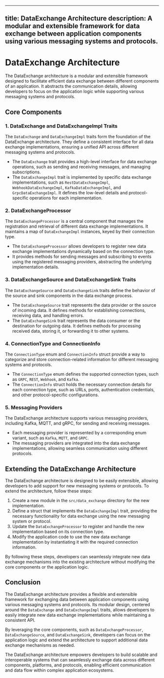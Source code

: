 
---
title: DataExchange Architecture
description: A modular and extensible framework for data exchange between application components using various messaging systems and protocols.
---

# DataExchange Architecture

The DataExchange architecture is a modular and extensible framework designed to facilitate efficient data exchange between different components of an application. It abstracts the communication details, allowing developers to focus on the application logic while supporting various messaging systems and protocols.

## Core Components

### 1. DataExchange and DataExchangeImpl Traits

The `DataExchange` and `DataExchangeImpl` traits form the foundation of the DataExchange architecture. They define a consistent interface for all data exchange implementations, ensuring a unified API across different messaging systems and protocols.

- The `DataExchange` trait provides a high-level interface for data exchange operations, such as sending and receiving messages, and managing subscriptions.
- The `DataExchangeImpl` trait is implemented by specific data exchange implementations, such as `RestDataExchangeImpl`, `WebhookDataExchangeImpl`, `KafkaDataExchangeImpl`, and `GrpcDataExchangeImpl`. It defines the low-level details and protocol-specific operations for each implementation.

### 2. DataExchangeProcessor

The `DataExchangeProcessor` is a central component that manages the registration and retrieval of different data exchange implementations. It maintains a map of `DataExchangeImpl` instances, keyed by their connection type.

- The `DataExchangeProcessor` allows developers to register new data exchange implementations dynamically based on the connection type.
- It provides methods for sending messages and subscribing to events using the registered messaging providers, abstracting the underlying implementation details.

### 3. DataExchangeSource and DataExchangeSink Traits

The `DataExchangeSource` and `DataExchangeSink` traits define the behavior of the source and sink components in the data exchange process.

- The `DataExchangeSource` trait represents the data provider or the source of incoming data. It defines methods for establishing connections, receiving data, and handling errors.
- The `DataExchangeSink` trait represents the data consumer or the destination for outgoing data. It defines methods for processing received data, storing it, or forwarding it to other systems.

### 4. ConnectionType and ConnectionInfo

The `ConnectionType` enum and `ConnectionInfo` struct provide a way to categorize and store connection-related information for different messaging systems and protocols.

- The `ConnectionType` enum defines the supported connection types, such as `GRPC`, `REST`, `Webhook`, and `Kafka`.
- The `ConnectionInfo` struct holds the necessary connection details for each connection type, such as URLs, ports, authentication credentials, and other protocol-specific configurations.

### 5. Messaging Providers

The DataExchange architecture supports various messaging providers, including Kafka, MQTT, and gRPC, for sending and receiving messages.

- Each messaging provider is represented by a corresponding enum variant, such as `Kafka`, `MQTT`, and `GRPC`.
- The messaging providers are integrated into the data exchange implementations, allowing seamless communication using different protocols.

## Extending the DataExchange Architecture

The DataExchange architecture is designed to be easily extensible, allowing developers to add support for new messaging systems or protocols. To extend the architecture, follow these steps:

1. Create a new module in the `src/data_exchange` directory for the new implementation.
2. Define a struct that implements the `DataExchangeImpl` trait, providing the necessary functionality for data exchange using the new messaging system or protocol.
3. Update the `DataExchangeProcessor` to register and handle the new implementation based on its connection type.
4. Modify the application code to use the new data exchange implementation by instantiating it with the required connection information.

By following these steps, developers can seamlessly integrate new data exchange mechanisms into the existing architecture without modifying the core components or the application logic.

## Conclusion

The DataExchange architecture provides a flexible and extensible framework for exchanging data between application components using various messaging systems and protocols. Its modular design, centered around the `DataExchange` and `DataExchangeImpl` traits, allows developers to easily integrate new data exchange implementations while maintaining a consistent API.

By leveraging the core components, such as `DataExchangeProcessor`, `DataExchangeSource`, and `DataExchangeSink`, developers can focus on the application logic and extend the architecture to support additional data exchange mechanisms as needed.

The DataExchange architecture empowers developers to build scalable and interoperable systems that can seamlessly exchange data across different components, platforms, and protocols, enabling efficient communication and data flow within complex application ecosystems.